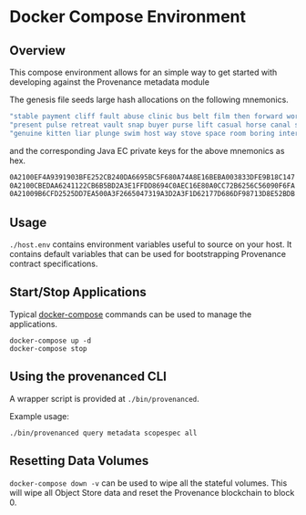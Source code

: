 # Docker Compose Environment

## Overview

This compose environment allows for an simple way to get started with developing against the
Provenance metadata module

The genesis file seeds large hash allocations on the following mnemonics.

```bash
"stable payment cliff fault abuse clinic bus belt film then forward world goose bring picnic rich special brush basic lamp window coral worry change"
"present pulse retreat vault snap buyer purse lift casual horse canal silent quick arrest wedding win slide cool bicycle pride display unhappy assume inside"
"genuine kitten liar plunge swim host way stove space room boring interest rose artist into marine mushroom minimum tip unfair nose plunge nest glory"
```

and the corresponding Java EC private keys for the above mnemonics as hex.

```bash
0A2100EF4A9391903BFE252CB240DA6695BC5F680A74A8E16BEBA003833DFE9B18C147
0A2100CBEDAA6241122CB6B5BD2A3E1FFDD8694C0AEC16E80A0CC72B6256C56090F6FA
0A21009B6CFD2525DD7EA500A3F2665047319A3D2A3F1D62177D686DF98713D8E52BDB
```

## Usage

`./host.env` contains environment variables useful to source on your host. It contains default
variables that can be used for bootstrapping Provenance contract specifications.

## Start/Stop Applications

Typical [docker-compose](https://docs.docker.com/compose/) commands can be used to manage the applications.

```
docker-compose up -d
docker-compose stop
```

## Using the provenanced CLI

A wrapper script is provided at `./bin/provenanced`.

Example usage:

```
./bin/provenanced query metadata scopespec all
```

## Resetting Data Volumes

`docker-compose down -v` can be used to wipe all the stateful volumes. This will wipe all Object Store data
and reset the Provenance blockchain to block 0.
